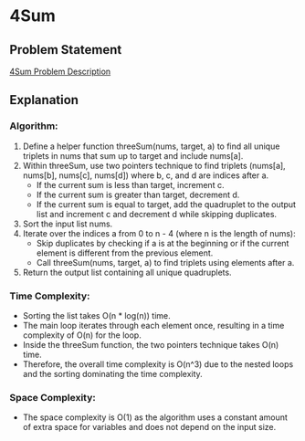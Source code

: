 # 4Sum

## Problem Statement
[4Sum Problem Description](https://leetcode.com/problems/4sum/description/)

## Explanation

### Algorithm:
1. Define a helper function threeSum(nums, target, a) to find all unique triplets in nums that sum up to target and include nums[a].
2. Within threeSum, use two pointers technique to find triplets (nums[a], nums[b], nums[c], nums[d]) where b, c, and d are indices after a.
    - If the current sum is less than target, increment c.
    - If the current sum is greater than target, decrement d.
    - If the current sum is equal to target, add the quadruplet to the output list and increment c and decrement d while skipping duplicates.
3. Sort the input list nums.
4. Iterate over the indices a from 0 to n - 4 (where n is the length of nums):
    - Skip duplicates by checking if a is at the beginning or if the current element is different from the previous element.
    - Call threeSum(nums, target, a) to find triplets using elements after a.
5. Return the output list containing all unique quadruplets.

### Time Complexity:
- Sorting the list takes O(n * log(n)) time.
- The main loop iterates through each element once, resulting in a time complexity of O(n) for the loop.
- Inside the threeSum function, the two pointers technique takes O(n) time.
- Therefore, the overall time complexity is O(n^3) due to the nested loops and the sorting dominating the time complexity.

### Space Complexity:
- The space complexity is O(1) as the algorithm uses a constant amount of extra space for variables and does not depend on the input size.